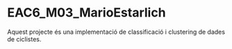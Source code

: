 # EAC6_M03_MarioEstarlich
Aquest projecte és una implementació de classificació i clustering de dades de ciclistes.
